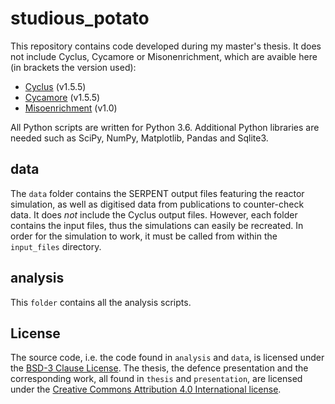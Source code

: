 # studious\_potato

This repository contains code developed during my master's thesis.
It does not include Cyclus, Cycamore or Misonenrichment, which are avaible
here (in brackets the version used):

- [Cyclus](https://github.com/cyclus/cyclus) (v1.5.5)
- [Cycamore](https://github.com/cyclus/cycamore) (v1.5.5)
- [Misoenrichment](https://github.com/maxschalz/miso_enrichment) (v1.0)

All Python scripts are written for Python 3.6. Additional Python libraries
are needed such as SciPy, NumPy, Matplotlib, Pandas and Sqlite3.

## data
The `data` folder contains the SERPENT output files featuring the reactor
simulation, as well as digitised data from publications to counter-check 
data.
It does _not_ include the Cyclus output files. However, each folder 
contains the input files, thus the simulations can easily be recreated.
In order for the simulation to work, it must be called from within the 
`input_files` directory.

## analysis
This `folder` contains all the analysis scripts.

## License
The source code, i.e. the code found in `analysis` and `data`, is licensed under the 
[BSD-3 Clause License](https://github.com/maxschalz/studious_potato/blob/main/LICENSE).
The thesis, the defence presentation and the corresponding work, all found in `thesis` and `presentation`, are licensed under the 
[Creative Commons Attribution 4.0 International license](https://creativecommons.org/licenses/by/4.0/).
